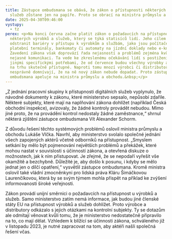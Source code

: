 ```yaml
---
title: Zástupce ombudsmana se obává, že zákon o přístupnosti některých výrobků a
  služeb zůstane jen na papíře. Proto se obrací na ministra průmyslu a obchodu
date: 2025-04-30T09:46:00
vystupy:
  - tz
perex: <p>Na konci června začne platit zákon o požadavcích na přístupnost
  některých výrobků a služeb, který se týká statisíců lidí. Jeho cílem je
  odstranit bariéry v přístupu k výrobkům a službám, jako jsou počítače,
  platební terminály, bankomaty či automaty na jízdní doklady nebo e-knihy.
  Zavedení zákona však doprovází řada nejasností a problémů zejména kvůli
  nejasné komunikaci. Ta vede ke zkreslenému očekávání lidí s postižením nebo
  jinými specifickými potřebami, že od července budou všechny výrobky a služby
  na trhu skutečně přístupné. Naproti tomu mnozí výrobci či distributoři se
  nesprávně domnívají, že na ně nový zákon nebude dopadat. Proto zástupce
  ombudsmana apeluje na ministra průmyslu a obchodu.&nbsp;</p>
---
```

<p>„Z jednání pracovní skupiny k přístupnosti digitálních služeb vyplynulo, že návodné dokumenty k&nbsp;zákonu, které ministerstvo sepsalo, nepůsobí zdařile. Některé subjekty, které mají na naplňování zákona dohlížet (například Česká obchodní inspekce), avizovaly, že žádné kontroly provádět nebudou. Mimo jiné proto, že na provádění kontrol nedostaly žádné zaměstnance,“ shrnul některá zjištění zástupce ombudsmana Vít Alexander Schorm.</p>
<p>Z&nbsp;důvodu řešení těchto systémových problémů oslovil ministra průmyslu a obchodu Lukáše Vlčka. Navrhl, aby ministerstvo svolalo společné jednání všech zapojených aktérů včetně odborníků na přístupnost. „Smyslem setkání by mělo být pojmenování největších problémů a překážek, které mohou nastat v&nbsp;souvislosti s&nbsp;účinností zákona, a otevřená diskuze o možnostech, jak k nim přistupovat. Je zřejmé, že se nepodaří vyřešit vše okamžitě a bezchybně. Důležité je, aby došlo k&nbsp;posunu, i kdyby se mělo jednat jen o dílčí opatření,“ vysvětlil zástupce ombudsmana. Kromě ministra oslovil také vládní zmocněnkyni pro lidská práva Kláru Šimáčkovou Laurenčíkovou, která by se svým týmem mohla přispět na příklad ke zvýšení informovanosti široké veřejnosti.</p>
<p>Zákon provádí unijní směrnici o požadavcích na přístupnost u výrobků a služeb. Samo ministerstvo zatím nemá informace,&nbsp;jak budou jiné členské státy EU na přístupnost výrobků a služeb dohlížet. Proto výrobce a distributory odkázalo s&nbsp;jejich otázkami na kontrolní subjekty. Ty se dotazům ale odmítají věnovat kvůli tomu, že je ministerstvo nedostatečně připravilo na to, co mají dělat. Vzhledem k&nbsp;blížící se účinnosti zákona, schváleného již v&nbsp;listopadu 2023, je nutné zapracovat na tom, aby aktéři našli společná řešení včas.</p>
